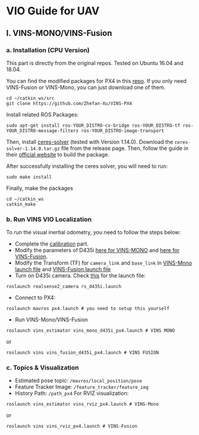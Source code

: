 # VIO Guide for UAV

## I. VINS-MONO/VINS-Fusion
### a. Installation (CPU Version)
This part is directly from the original repos. Tested on Ubuntu 16.04 and 18.04.

You can find the modified packages for PX4 in this [repo](https://github.com/Zhefan-Xu/VINS-PX4/tree/main/VINS-Fusion/config/realsense_d435i). If you only need VINS-Fusion or VINS-Mono, you can just download one of them. 
```
cd ~/catkin_ws/src
git clone https://github.com/Zhefan-Xu/VINS-PX4
```

Install related ROS Packages:
```
sudo apt-get install ros-YOUR_DISTRO-cv-bridge ros-YOUR_DISTRO-tf ros-YOUR_DISTRO-message-filters ros-YOUR_DISTRO-image-transport
```
Then, install [ceres-solver](https://github.com/ceres-solver/ceres-solver/releases/tag/1.14.0) (tested with Version 1.14.0). Download the ```ceres-solver-1.14.0.tar.gz``` file from the release page. Then, follow the guide in their [official website](http://ceres-solver.org/installation.html#linux) to build the package.

After successfully installing the ceres solver, you will need to run:
```
sudo make install 
```
Finally, make the packages
```
cd ~/catkin_ws
catkin_make
```
### b. Run VINS VIO Localization
To run the visual inertial odometry, you need to follow the steps below:
  - Complete the [calibration](https://github.com/Zhefan-Xu/camera-imu-calibration-guide) part. 
  - Modify the parameters of D435i [here for VINS-MONO](https://github.com/Zhefan-Xu/VINS-PX4/tree/main/VINS-Mono/config/realsense) and [here for VINS-Fusion](https://github.com/Zhefan-Xu/VINS-PX4/tree/main/VINS-Fusion/config/realsense_d435i).
  - Modify the Transform (TF) for ```camera_link``` and ```base_link``` in [VINS-Mnno launch file](https://github.com/Zhefan-Xu/VINS-PX4/blob/main/VINS-Fusion/vins_estimator/launch/vins_fusion_d435i_px4.launch) and [VINS-Fusion launch file](https://github.com/Zhefan-Xu/VINS-PX4/blob/main/VINS-Mono/vins_estimator/launch/vins_mono_d435i_px4.launch)
  - Turn on D435i camera. Check [this](https://github.com/Zhefan-Xu/camera-imu-calibration-guide/blob/main/rs_d435i.launch) for the launch file:
  ```
  roslaunch realsense2_camera rs_d435i.launch
  ```
  - Connect to PX4:
  ```
  roslaunch mavros px4.launch # you need to setup this yourself
  ```
  - Run VINS-Mono/VINS-Fusion
  ```
  roslaunch vins_estimator vins_mono_d435i_px4.launch # VINS MONO
  ```
  or
  ```
  roslaunch vins vins_fusion_d435i_px4.launch # VINS FUSION
  ```

### c. Topics & Visualization
  - Estimated pose topic:  ```/mavros/local_position/pose```
  - Feature Tracker Image: ```/feature_tracker/feature_img```
  - History Path: ```/path_px4```
For RVIZ visualization:

```
roslaunch vins_estimator vins_rviz_px4.launch # VINS-Mono
```
or
```
roslaunch vins vins_rviz_px4.launch # VINS-Fusion
```

